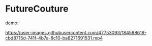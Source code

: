 # FutureCouture

demo:


https://user-images.githubusercontent.com/47753093/184588619-cbd8715d-741f-4b7a-8c10-ba8271691531.mp4


